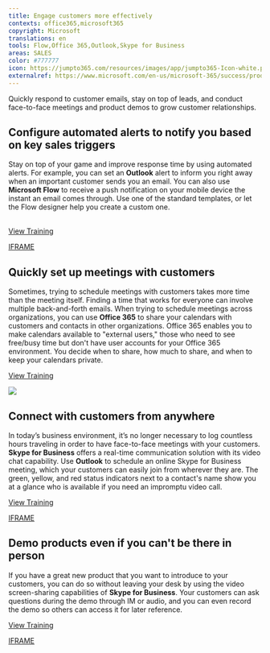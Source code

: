 ```yaml
---
title: Engage customers more effectively
contexts: office365,microsoft365
copyright: Microsoft
translations: en
tools: Flow,Office 365,Outlook,Skype for Business
areas: SALES
color: #777777
icon: https://jumpto365.com/resources/images/app/jumpto365-Icon-white.png
externalref: https://www.microsoft.com/en-us/microsoft-365/success/productivitylibrary/engage-customers-more-effectively
---
```

Quickly respond to customer emails, stay on top of leads, and conduct  face-to-face  meetings and product demos to grow customer relationships.


## Configure automated alerts to notify you based on key sales triggers

Stay on top of your game and improve response time by using automated alerts. For example, you can set an **Outlook** alert to inform you right away when an important customer sends you an email. You can also use **Microsoft Flow** to receive a push notification on your mobile device the instant an email comes through. Use one of the standard templates, or let the Flow designer help you create a custom one.  
 

[View Training](https://flow.microsoft.com/documentation/getting-started/)

[IFRAME](https://www.microsoft.com/en-us/videoplayer/embed/RE1US30)

## Quickly set up meetings with customers

Sometimes, trying to schedule meetings with customers takes more time than the meeting itself. Finding a time that works for everyone can involve multiple back-and-forth emails. When trying to schedule meetings across organizations, you can use **Office 365** to share your calendars with customers and contacts in other organizations. Office 365 enables you to make calendars available to "external users," those who need to see free/busy time but don't have user accounts for your Office 365 environment. You decide when to share, how much to share, and when to keep your calendars private.

[View Training](https://support.office.com/article/Share-an-Outlook-calendar-with-other-people-353ed2c1-3ec5-449d-8c73-6931a0adab88#__toc375058251)

![](http://img-prod-cms-rt-microsoft-com.akamaized.net/cms/api/am/imageFileData/RE1Ymzd?ver=2f47)

## Connect with customers from anywhere

In today’s business environment, it’s no longer necessary to log countless hours traveling in order to have face-to-face meetings with your customers. **Skype for Business** offers a real-time communication solution with its video chat capability. Use **Outlook** to schedule an online Skype for Business meeting, which your customers can easily join from wherever they are. The green, yellow, and red status indicators next to a contact's name show you at a glance who is available if you need an impromptu video call.

[View Training](https://support.office.com/article/Communicate-with-voice-and-video-c1fb68bb-fdfc-4bf5-af41-2ac88e9b6fb0)

[IFRAME](https://www.microsoft.com/en-us/videoplayer/embed/RE1UKbl)

## Demo products even if you can't be there in person

If you have a great new product that you want to introduce to your customers, you can do so without leaving your desk by using the video screen-sharing capabilities of **Skype for Business**. Your customers can ask questions during the demo through IM or audio, and you can even record the demo so others can access it for later reference.

[View Training](https://support.office.com/article/Make-and-receive-a-video-call-using-Skype-for-Business-abf62493-670f-4b0d-b2cf-fe03b49caf42)

[IFRAME](https://www.microsoft.com/en-us/videoplayer/embed/RE1UPmM)

